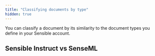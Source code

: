 ```yaml
---
title: "Classifying documents by type"
hidden: true
---
```


You can classify a document by its similarity to the document types you define in your Sensible account.



Sensible Instruct vs SenseML
---

